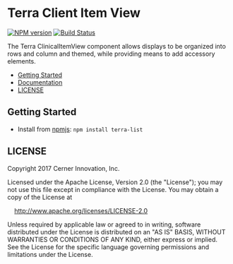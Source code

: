 # Terra Client Item View


[![NPM version](http://img.shields.io/npm/v/terra-clinical-item-view.svg)](https://www.npmjs.org/package/terra-clinical-item-view)
[![Build Status](https://travis-ci.org/cerner/terra-core.svg?branch=master)](https://travis-ci.org/cerner/terra-core)

The Terra ClinicalItemView component allows displays to be organized into rows and column and themed, while providing means to add accessory elements.

- [Getting Started](#getting-started)
- [Documentation](https://github.com/cerner/terra-core/tree/master/packages/terra-clinical-item-view/docs)
- [LICENSE](#license)

## Getting Started

- Install from [npmjs](https://www.npmjs.com): `npm install terra-list`

## LICENSE

Copyright 2017 Cerner Innovation, Inc.

Licensed under the Apache License, Version 2.0 (the "License"); you may not use this file except in compliance with the License. You may obtain a copy of the License at

&nbsp;&nbsp;&nbsp;&nbsp;http://www.apache.org/licenses/LICENSE-2.0

Unless required by applicable law or agreed to in writing, software distributed under the License is distributed on an "AS IS" BASIS, WITHOUT WARRANTIES OR CONDITIONS OF ANY KIND, either express or implied. See the License for the specific language governing permissions and limitations under the License.
